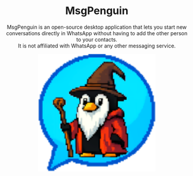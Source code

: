 <h1 align="center">MsgPenguin</h1>

<p align="center">
  MsgPenguin is an open-source desktop application that lets you start new conversations directly in WhatsApp without having to add the other person to your contacts.<br>
  It is not affiliated with WhatsApp or any other messaging service.
</p>

<p align="center">
  <img src="https://raw.githubusercontent.com/diegopastrana25/MsgPenguin/main/logo.png" alt="MsgPenguin Logo" width="320"/>
</p>
